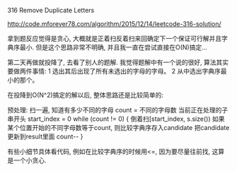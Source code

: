 316 Remove Duplicate Letters

http://code.mforever78.com/algorithm/2015/12/14/leetcode-316-solution/

拿到题反应觉得是贪心, 大概就是正着扫反着扫来回确定下一个保证可行解并且字典序最小. 但是这个思路非常不明确, 并且我一直在尝试直接在O(N)搞定...

第二天再做就投降了, 去看了别人的题解. 我觉得题解中有一个说的很好, 算法其实要做两件事情:
1 选出其后出现了所有未选出的字母的字母。
2 从中选出字典序最小的那个。

在投降到O(N^2)搞定的解以后, 整体思路还是比较简单的:

预处理: 扫一遍, 知道有多少不同的字母
count = 不同的字母数
当前正在处理的子串开头 start_index = 0
while (count != 0) {
    倒着扫[start_index, s.size())
    如果某个位置开始的不同字母数等于count, 则比较字典序存入candidate
    把candidate更新到result里面
    count--
}

有些小细节具体看代码, 例如在比较字典序的时候用<=, 因为要尽量往前找, 这算是一个小贪心.